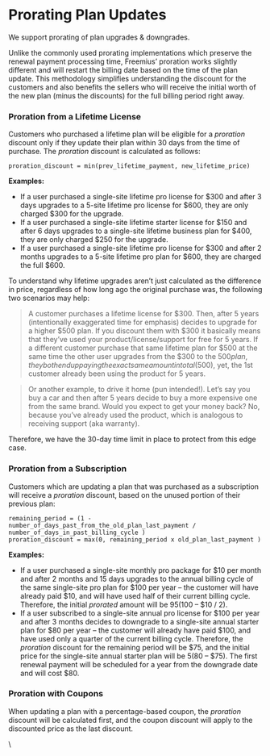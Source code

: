 # Prorating Plan Updates

We support prorating of plan upgrades & downgrades.

Unlike the commonly used prorating implementations which preserve the renewal payment processing time, Freemius’ proration works slightly different and will restart the billing date based on the time of the plan update. This methodology simplifies understanding the discount for the customers and also benefits the sellers who will receive the initial worth of the new plan (minus the discounts) for the full billing period right away.

### Proration from a Lifetime License <a href="#proration_from_a_lifetime_license" id="proration_from_a_lifetime_license"></a>

Customers who purchased a lifetime plan will be eligible for a _proration_ discount only if they update their plan within 30 days from the time of purchase. The _proration_ discount is calculated as follows:

```
proration_discount = min(prev_lifetime_payment, new_lifetime_price)
```

**Examples:**

* If a user purchased a single-site lifetime pro license for $300 and after 3 days upgrades to a 5-site lifetime pro license for $600, they are only charged $300 for the upgrade.
* If a user purchased a single-site lifetime starter license for $150 and after 6 days upgrades to a single-site lifetime business plan for $400, they are only charged $250 for the upgrade.
* If a user purchased a single-site lifetime pro license for $300 and after 2 months upgrades to a 5-site lifetime pro plan for $600, they are charged the full $600.

To understand why lifetime upgrades aren’t just calculated as the difference in price, regardless of how long ago the original purchase was, the following two scenarios may help:

> A customer purchases a lifetime license for $300. Then, after 5 years (intentionally exaggerated time for emphasis) decides to upgrade for a higher $500 plan. If you discount them with $300 it basically means that they’ve used your product/license/support for free for 5 years. If a different customer purchase that same lifetime plan for $500 at the same time the other user upgrades from the $300 to the $500 plan, they both end up paying the exact same amount in total ($500), yet, the 1st customer already been using the product for 5 years.

> Or another example, to drive it home (pun intended!). Let’s say you buy a car and then after 5 years decide to buy a more expensive one from the same brand. Would you expect to get your money back? No, because you’ve already used the product, which is analogous to receiving support (aka warranty).

Therefore, we have the 30-day time limit in place to protect from this edge case.

### Proration from a Subscription <a href="#proration_from_a_subscription_monthly_or_annual" id="proration_from_a_subscription_monthly_or_annual"></a>

Customers which are updating a plan that was purchased as a subscription will receive a _proration_ discount, based on the unused portion of their previous plan:

```
remaining_period = (1 - number_of_days_past_from_the_old_plan_last_payment / number_of_days_in_past_billing_cycle )
proration_discount = max(0, remaining_period x old_plan_last_payment )
```

**Examples:**

* If a user purchased a single-site monthly pro package for $10 per month and after 2 months and 15 days upgrades to the annual billing cycle of the same single-site pro plan for $100 per year – the customer will have already paid $10, and will have used half of their current billing cycle. Therefore, the initial _prorated_ amount will be $95 ($100 – $10 / 2).
* If a user subscribed to a single-site annual pro license for $100 per year and after 3 months decides to downgrade to a single-site annual starter plan for $80 per year – the customer will already have paid $100, and have used only a quarter of the current billing cycle. Therefore, the _proration_ discount for the remaining period will be $75, and the initial price for the single-site annual starter plan will be $5 ($80 – $75). The first renewal payment will be scheduled for a year from the downgrade date and will cost $80.

### Proration with Coupons <a href="#proration_with_coupons" id="proration_with_coupons"></a>

When updating a plan with a percentage-based coupon, the _proration_ discount will be calculated first, and the coupon discount will apply to the discounted price as the last discount.

\
